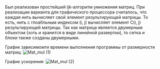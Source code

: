 Был реализован простейший ijk-алгоритм умножения матриц. При реализации варианта для графического процессора считалось, что каждая нить вычисляет свой элемент результирующей матрицы. 
То есть, нить с глоабльным индексом (i, j) вычисляет элемент C(i, j) результирующей матрицы. Так как матрица является двумерным объектом (хоть и хранится в виде линейной развертки), то сетка и блоки также созданы двумерными.

График зависимомти времени выполнения программы от размерности матриц:
![Mat_mul (1)](https://github.com/user-attachments/assets/a19af420-ef06-426b-994c-657c2adec2b8)

График ускорения:
![Mat_mul (2)](https://github.com/user-attachments/assets/2f06748d-d729-421d-a245-239af6230414)
